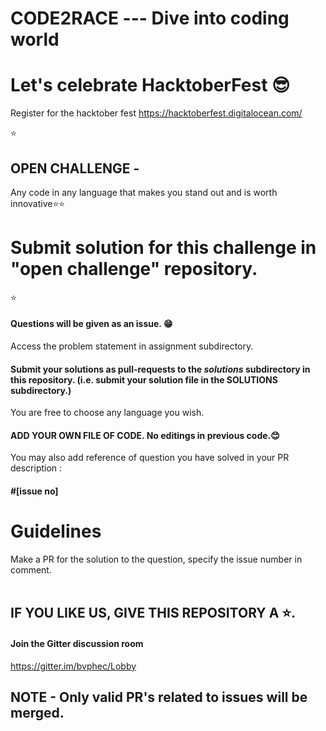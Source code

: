 # CODE2RACE --- Dive into coding world 
# Let's celebrate HacktoberFest 😎
Register for the hacktober fest https://hacktoberfest.digitalocean.com/

⭐
## OPEN CHALLENGE - 
Any code in any language that makes you stand out and is worth innovative⭐⭐
# Submit solution for this challenge in "open challenge" repository.
⭐

#### Questions will be given as an issue. 😁
Access the problem statement in assignment subdirectory.


#### Submit your solutions as pull-requests to the *solutions* subdirectory in this repository. (i.e. submit your solution file in the SOLUTIONS subdirectory.)
You are free to choose any language you wish. <br> 
#### ADD YOUR OWN FILE OF CODE. No editings in previous code.😊
You may also add reference of question you have solved in your PR description : 
####  #[issue no] 

Guidelines
==========

Make a PR for the solution to the question, specify the issue number in comment.
<br><br>

## IF YOU LIKE US, GIVE THIS REPOSITORY A ⭐.
#### Join the Gitter discussion room  <br>
https://gitter.im/bvphec/Lobby

## NOTE - Only valid PR's related to issues will be merged.
